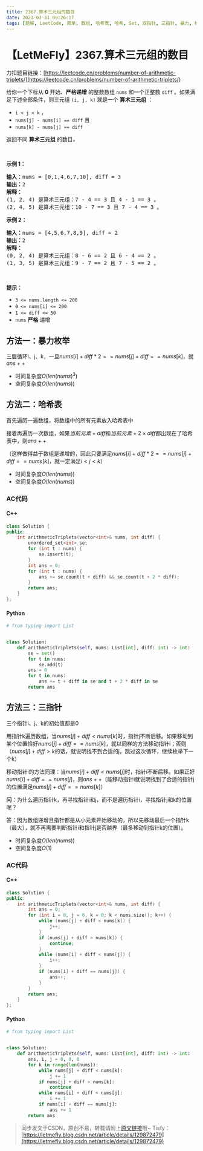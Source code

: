 ```yaml
---
title: 2367.算术三元组的数目
date: 2023-03-31 09:26:17
tags: [题解, LeetCode, 简单, 数组, 哈希表, 哈希, Set, 双指针, 三指针, 暴力, 枚举]
---
```


# 【LetMeFly】2367.算术三元组的数目

力扣题目链接：[https://leetcode.cn/problems/number-of-arithmetic-triplets/](https://leetcode.cn/problems/number-of-arithmetic-triplets/)

<p>给你一个下标从 <strong>0</strong> 开始、<strong>严格递增</strong> 的整数数组 <code>nums</code> 和一个正整数 <code>diff</code> 。如果满足下述全部条件，则三元组 <code>(i, j, k)</code> 就是一个 <strong>算术三元组</strong> ：</p>

<ul>
	<li><code>i &lt; j &lt; k</code> ，</li>
	<li><code>nums[j] - nums[i] == diff</code> 且</li>
	<li><code>nums[k] - nums[j] == diff</code></li>
</ul>

<p>返回不同 <strong>算术三元组</strong> 的数目<em>。</em></p>

<p>&nbsp;</p>

<p><strong>示例 1：</strong></p>

<pre><strong>输入：</strong>nums = [0,1,4,6,7,10], diff = 3
<strong>输出：</strong>2
<strong>解释：</strong>
(1, 2, 4) 是算术三元组：7 - 4 == 3 且 4 - 1 == 3 。
(2, 4, 5) 是算术三元组：10 - 7 == 3 且 7 - 4 == 3 。
</pre>

<p><strong>示例 2：</strong></p>

<pre><strong>输入：</strong>nums = [4,5,6,7,8,9], diff = 2
<strong>输出：</strong>2
<strong>解释：</strong>
(0, 2, 4) 是算术三元组：8 - 6 == 2 且 6 - 4 == 2 。
(1, 3, 5) 是算术三元组：9 - 7 == 2 且 7 - 5 == 2 。
</pre>

<p>&nbsp;</p>

<p><strong>提示：</strong></p>

<ul>
	<li><code>3 &lt;= nums.length &lt;= 200</code></li>
	<li><code>0 &lt;= nums[i] &lt;= 200</code></li>
	<li><code>1 &lt;= diff &lt;= 50</code></li>
	<li><code>nums</code> <strong>严格</strong> 递增</li>
</ul>


    
## 方法一：暴力枚举

三层循环i、j、k，一旦$nums[i] + diff * 2 == nums[j] + diff == nums[k]$，就$ans++$

+ 时间复杂度$O(len(nums)^3)$
+ 空间复杂度$O(len(nums))$

## 方法二：哈希表

首先遍历一遍数组，将数组中的所有元素放入哈希表中

接着再遍历一次数组，如果$当前元素+diff$和$当前元素+2\times diff$都出现在了哈希表中，则$ans++$

（这样做得益于数组是递增的，因此只要满足$nums[i] + diff * 2 == nums[j] + diff == nums[k]$，就一定满足$i < j < k$）

+ 时间复杂度$O(len(nums))$
+ 空间复杂度$O(len(nums))$

### AC代码

#### C++

```cpp
class Solution {
public:
    int arithmeticTriplets(vector<int>& nums, int diff) {
        unordered_set<int> se;
        for (int t : nums) {
            se.insert(t);
        }
        int ans = 0;
        for (int t : nums) {
            ans += se.count(t + diff) && se.count(t + 2 * diff);
        }
        return ans;
    }
};
```

#### Python

```python
# from typing import List


class Solution:
    def arithmeticTriplets(self, nums: List[int], diff: int) -> int:
        se = set()
        for t in nums:
            se.add(t)
        ans = 0
        for t in nums:
            ans += t + diff in se and t + 2 * diff in se
        return ans
```

## 方法三：三指针

三个指针i、j、k的初始值都是0

用指针k遍历数组，当$nums[j] + diff < nums[k]$时，指针j不断后移。如果移动到某个位置恰好$nums[j] + diff == nums[k]$，就以同样的方法移动指针i；否则（$nums[j] + diff > k$的话，就说明找不到合适的j，跳过这次循环，继续枚举下一个k）

移动指针i的方法同理：当$nums[i] + diff < nums[j]$时，指针i不断后移。如果正好$nums[i] + diff == nums[j]$，则$ans++$（能移动指针i就说明找到了合适的指针j的位置满足$nums[j] + diff == nums[k]$）

**问**：为什么遍历指针k，再寻找指针i和j，而不是遍历指针i，寻找指针j和k的位置呢？

答：因为数组递增且指针都是从小元素开始移动的，所以先移动最后一个指针k（最大），就不再需要判断指针i和指针j是否越界（最多移动到指针k的位置）。

+ 时间复杂度$O(len(nums))$
+ 空间复杂度$O(1)$

### AC代码

#### C++

```cpp
class Solution {
public:
    int arithmeticTriplets(vector<int>& nums, int diff) {
        int ans = 0;
        for (int i = 0, j = 0, k = 0; k < nums.size(); k++) {
            while (nums[j] + diff < nums[k]) {
                j++;
            }
            if (nums[j] + diff > nums[k]) {
                continue;
            }
            while (nums[i] + diff < nums[j]) {
                i++;
            }
            if (nums[i] + diff == nums[j]) {
                ans++;
            }
        }
        return ans;
    }
};
```

#### Python

```python
# from typing import List


class Solution:
    def arithmeticTriplets(self, nums: List[int], diff: int) -> int:
        ans, i, j = 0, 0, 0
        for k in range(len(nums)):
            while nums[j] + diff < nums[k]:
                j += 1
            if nums[j] + diff > nums[k]:
                continue
            while nums[i] + diff < nums[j]:
                i += 1
            if nums[i] + diff == nums[j]:
                ans += 1
        return ans
```

> 同步发文于CSDN，原创不易，转载请附上[原文链接](https://leetcode.letmefly.xyz/2023/03/31/LeetCode%202367.%E7%AE%97%E6%9C%AF%E4%B8%89%E5%85%83%E7%BB%84%E7%9A%84%E6%95%B0%E7%9B%AE/)哦~
> Tisfy：[https://letmefly.blog.csdn.net/article/details/129872479](https://letmefly.blog.csdn.net/article/details/129872479)
